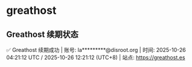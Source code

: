 # greathost

## Greathost 续期状态

<!-- GREATHOST-RENEW-STATUS:START -->
✅ Greathost 续期成功 | 账号: la*********@disroot.org | 时间: 2025-10-26 04:21:12 UTC / 2025-10-26 12:21:12 (UTC+8) | 站点: https://greathost.es
<!-- GREATHOST-RENEW-STATUS:END -->


